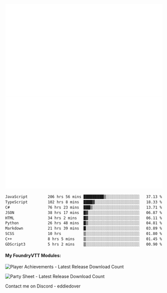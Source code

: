 
![](https://raw.githubusercontent.com/eddiedover/ghstats/master/generated/overview.svg)
![](https://raw.githubusercontent.com/eddiedover/ghstats/master/generated/languages.svg)

<!--START_SECTION:waka-->

```txt
JavaScript         206 hrs 56 mins █████████▒░░░░░░░░░░░░░░░   37.13 %
TypeScript         102 hrs 8 mins  ████▓░░░░░░░░░░░░░░░░░░░░   18.33 %
C#                 76 hrs 23 mins  ███▒░░░░░░░░░░░░░░░░░░░░░   13.71 %
JSON               38 hrs 17 mins  █▓░░░░░░░░░░░░░░░░░░░░░░░   06.87 %
HTML               34 hrs 2 mins   █▓░░░░░░░░░░░░░░░░░░░░░░░   06.11 %
Python             26 hrs 48 mins  █▒░░░░░░░░░░░░░░░░░░░░░░░   04.81 %
Markdown           21 hrs 39 mins  █░░░░░░░░░░░░░░░░░░░░░░░░   03.89 %
SCSS               10 hrs          ▒░░░░░░░░░░░░░░░░░░░░░░░░   01.80 %
C++                8 hrs 5 mins    ▒░░░░░░░░░░░░░░░░░░░░░░░░   01.45 %
GDScript3          5 hrs 2 mins    ▒░░░░░░░░░░░░░░░░░░░░░░░░   00.90 %
```

<!--END_SECTION:waka-->

#### My FoundryVTT Modules:

  ![Player Achievements - Latest Release Download Count](https://img.shields.io/badge/dynamic/json?label=Player%20Achievements%20-%20Downloads@latest&query=assets%5B1%5D.download_count&url=https%3A%2F%2Fapi.github.com%2Frepos%2FEddieDover%2Ffvtt-player-achievements%2Freleases%2Flatest)

  ![Party Sheet - Latest Release Download Count](https://img.shields.io/badge/dynamic/json?label=Party%20Sheet%20-%20Downloads@latest&query=assets%5B1%5D.download_count&url=https%3A%2F%2Fapi.github.com%2Frepos%2FEddieDover%2Ffvtt-party-sheet%2Freleases%2Flatest)

<a rel="me" href="https://techhub.social/@EddieDover"></a>

Contact me on Discord - eddiedover
